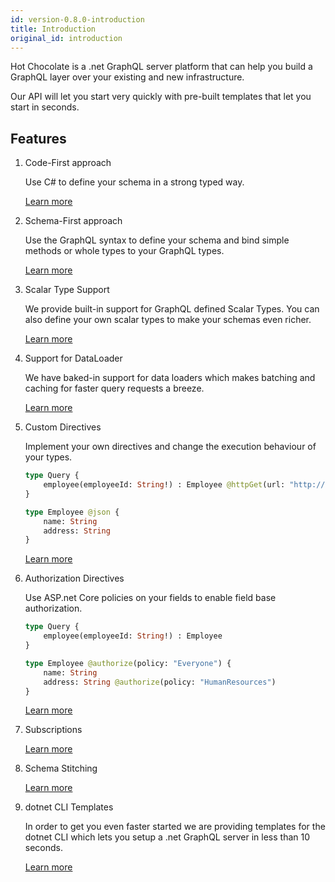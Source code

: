 ```yaml
---
id: version-0.8.0-introduction
title: Introduction
original_id: introduction
---
```


Hot Chocolate is a .net GraphQL server platform that can help you build a GraphQL layer over your existing and new infrastructure.

Our API will let you start very quickly with pre-built templates that let you start in seconds.

## Features

1. Code-First approach

    Use C# to define your schema in a strong typed way.

    [Learn more](code-first.md)

1. Schema-First approach

    Use the GraphQL syntax to define your schema and bind simple methods or whole types to your GraphQL types.

    [Learn more](schema-first.md)

1. Scalar Type Support

    We provide built-in support for GraphQL defined Scalar Types. You can also define your own scalar types to make your schemas even richer.

    [Learn more](custom-scalar-types.md)

1. Support for DataLoader

    We have baked-in support for data loaders which makes batching and caching for faster query requests a breeze.

    [Learn more](dataloaders.md)

1. Custom Directives

    Implement your own directives and change the execution behaviour of your types.

    ```graphql
    type Query {
        employee(employeeId: String!) : Employee @httpGet(url: "http://someserver/persons/$employeeId")
    }

    type Employee @json {
        name: String
        address: String
    }
    ```

    [Learn more](directive.md)

1. Authorization Directives

    Use ASP.net Core policies on your fields to enable field base authorization.

    ```graphql
    type Query {
        employee(employeeId: String!) : Employee
    }

    type Employee @authorize(policy: "Everyone") {
        name: String
        address: String @authorize(policy: "HumanResources")
    }
    ```

    [Learn more](authorization.md)

1. Subscriptions

    [Learn more](subscription.md)

1. Schema Stitching

    [Learn more](stitching.md)

1. dotnet CLI Templates

    In order to get you even faster started we are providing templates for the dotnet CLI which lets you setup a .net GraphQL server in less than 10 seconds.

    [Learn more](dotnet-cli.md)
